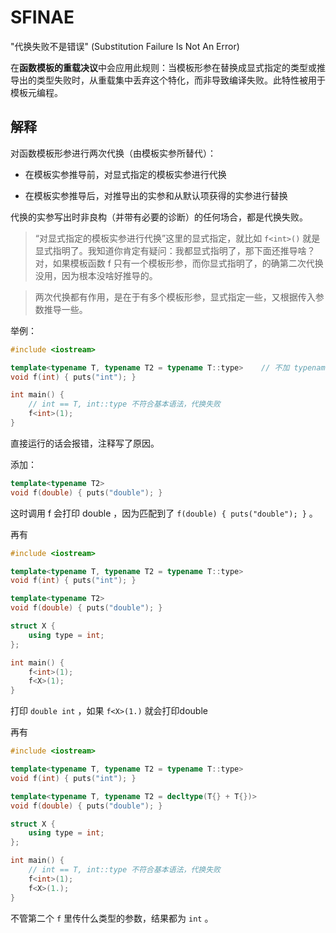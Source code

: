 # SFINAE

"代换失败不是错误" (Substitution Failure Is Not An Error)

在**函数模板的重载决议**中会应用此规则：当模板形参在替换成显式指定的类型或推导出的类型失败时，从重载集中丢弃这个特化，而非导致编译失败。此特性被用于模板元编程。

## 解释
对函数模板形参进行两次代换（由模板实参所替代）：

- 在模板实参推导前，对显式指定的模板实参进行代换

- 在模板实参推导后，对推导出的实参和从默认项获得的实参进行替换

代换的实参写出时非良构（并带有必要的诊断）的任何场合，都是代换失败。

> “对显式指定的模板实参进行代换”这里的显式指定，就比如 `f<int>()` 就是显式指明了。我知道你肯定有疑问：我都显式指明了，那下面还推导啥？对，如果模板函数 f 只有一个模板形参，而你显式指明了，的确第二次代换没用，因为根本没啥好推导的。

> 两次代换都有作用，是在于有多个模板形参，显式指定一些，又根据传入参数推导一些。

举例：

```cpp
#include <iostream>

template<typename T, typename T2 = typename T::type>    // 不加 typename 报错，因为这里的 T 是待决名
void f(int) { puts("int"); }

int main() {
	// int == T, int::type 不符合基本语法，代换失败
	f<int>(1);
}
```

直接运行的话会报错，注释写了原因。

添加：

```cpp
template<typename T2>
void f(double) { puts("double"); }
```

这时调用 f 会打印 double ，因为匹配到了 `f(double) { puts("double"); }` 。

再有

```cpp
#include <iostream>

template<typename T, typename T2 = typename T::type>
void f(int) { puts("int"); }

template<typename T2>
void f(double) { puts("double"); }

struct X {
	using type = int;
};

int main() {
	f<int>(1);
	f<X>(1);
}
```

打印 `double int` ，如果 `f<X>(1.)` 就会打印double

再有

```cpp
#include <iostream>

template<typename T, typename T2 = typename T::type>
void f(int) { puts("int"); }

template<typename T, typename T2 = decltype(T{} + T{})>
void f(double) { puts("double"); }

struct X {
	using type = int;
};

int main() {
	// int == T, int::type 不符合基本语法，代换失败
	f<int>(1);
	f<X>(1.);
}
```

不管第二个 `f` 里传什么类型的参数，结果都为 `int` 。
